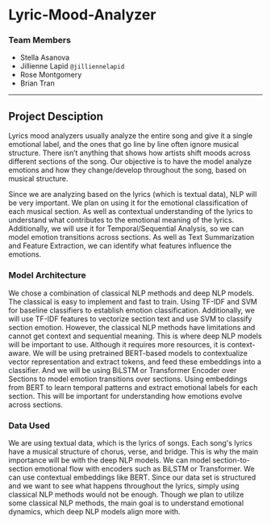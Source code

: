 # Lyric-Mood-Analyzer

### Team Members
* Stella Asanova 
* Jillienne Lapid `@jilliennelapid`
* Rose Montgomery
* Brian Tran
___

## Project Desciption
Lyrics mood analyzers usually analyze the entire song and give it a single emotional label, and the ones that go line by line often ignore musical structure. There isn’t anything that shows how artists shift moods across different sections of the song. Our objective is to have the model analyze emotions and how they change/develop throughout the song, based on musical structure. 

Since we are analyzing based on the lyrics (which is textual data), NLP will be very important. We plan on using it for the emotional classification of each musical section. As well as contextual understanding of the lyrics to understand what contributes to the emotional meaning of the lyrics. Additionally, we will use it for Temporal/Sequential Analysis, so we can model emotion transitions across sections. As well as Text Summarization and Feature Extraction, we can identify what features influence the emotions. 

### Model Architecture
We chose a combination of classical NLP methods and deep NLP models. The classical is easy to implement and fast to train. Using TF-IDF and SVM for baseline classifiers to establish emotion classification. Additionally, we will use TF-IDF features to vectorize section text and use SVM to classify section emotion. However, the classical NLP methods have limitations and cannot get context and sequential meaning. This is where deep NLP models will be important to use. Although it requires more resources, it is context-aware. We will be using pretrained BERT-based models to contextualize vector representation and extract tokens, and feed these embeddings into a classifier. And we will be using BiLSTM or Transformer Encoder over Sections to model emotion transitions over sections. Using embeddings from BERT to learn temporal patterns and extract emotional labels for each section. This will be important for understanding how emotions evolve across sections. 

### Data Used
We are using textual data, which is the lyrics of songs. Each song's lyrics have a musical structure of chorus, verse, and bridge. This is why the main importance will be with the deep NLP models. We can model section-to-section emotional flow with encoders such as BiLSTM or Transformer. We can use contextual embeddings like BERT. Since our data set is structured and we want to see what happens throughout the lyrics, simply using classical NLP methods would not be enough. Though we plan to utilize some classical NLP methods, the main goal is to understand emotional dynamics, which deep NLP models align more with. 

